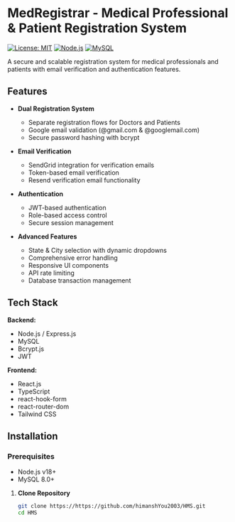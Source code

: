 # MedRegistrar - Medical Professional & Patient Registration System

[![License: MIT](https://img.shields.io/badge/License-MIT-yellow.svg)](https://opensource.org/licenses/MIT)
[![Node.js](https://img.shields.io/badge/Node.js-18.x-green)](https://nodejs.org/)
[![MySQL](https://img.shields.io/badge/MySQL-8.0-blue)](https://www.mysql.com/)

A secure and scalable registration system for medical professionals and patients with email verification and authentication features.

## Features

- **Dual Registration System**
  - Separate registration flows for Doctors and Patients
  - Google email validation (@gmail.com & @googlemail.com)
  - Secure password hashing with bcrypt
  
- **Email Verification**
  - SendGrid integration for verification emails
  - Token-based email verification
  - Resend verification email functionality

- **Authentication**
  - JWT-based authentication
  - Role-based access control
  - Secure session management

- **Advanced Features**
  - State & City selection with dynamic dropdowns
  - Comprehensive error handling
  - Responsive UI components
  - API rate limiting
  - Database transaction management

## Tech Stack

**Backend:**
- Node.js / Express.js
- MySQL
- Bcrypt.js
- JWT

**Frontend:**
- React.js
- TypeScript
- react-hook-form
- react-router-dom
- Tailwind CSS

## Installation

### Prerequisites
- Node.js v18+
- MySQL 8.0+

1. **Clone Repository**
   ```bash
   git clone https://https://github.com/himanshYou2003/HMS.git
   cd HMS